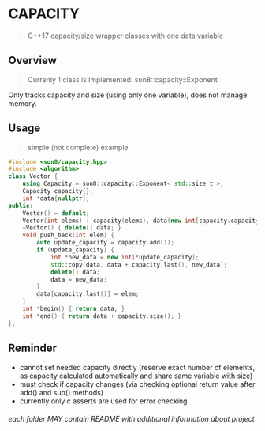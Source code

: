 # CAPACITY

> C++17 capacity/size wrapper classes with one data variable

## Overview

> Currenly 1 class is implemented: son8::capacity::Exponent

Only tracks capacity and size (using only one variable), does not manage memory.

## Usage

> simple (not complete) example

```cxx
#include <son8/capacity.hpp>
#include <algorithm>
class Vector {
    using Capacity = son8::capacity::Exponent< std::size_t >;
    Capacity capacity{};
    int *data{nullptr};
public:
    Vector() = default;
    Vector(int elems) : capacity(elems), data(new int[capacity.capacity()]) {}
    ~Vector() { delete[] data; }
    void push_back(int elem) {
        auto update_capacity = capacity.add(1);
        if (update_capacity) {
            int *new_data = new int[*update_capacity];
            std::copy(data, data + capacity.last(), new_data);
            delete[] data;
            data = new_data;
        }
        data[capacity.last()] = elem;
    }
    int *begin() { return data; }
    int *end() { return data + capacity.size(); }
};
```

## Reminder

- cannot set needed capacity directly (reserve exact number of elements, as capacity calculated automatically and share same variable with size)
- must check if capacity changes (via checking optional return value after add() and sub() methods)
- currently only c asserts are used for error checking

###### each folder MAY contain README with additional information about project
